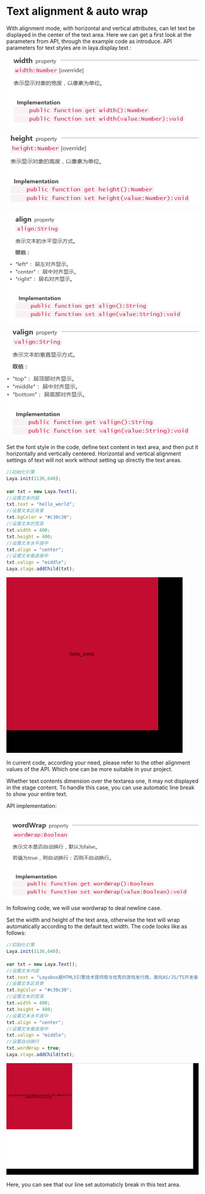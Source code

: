 # Text alignment & auto wrap

With alignment mode, with horizontal and vertical attributes, can let text be displayed in the center of the text area. Here  we can get  a first look at the parameters from API,  through the example code as introduce. API parameters for text styles are in laya.display.text :

![1](img/1.png)</br>

![2](img/2.png)</br>

![3](img/3.png)</br>

![4](img/4.png)</br>

Set the font style in the code, define text content in  text area, and then put it horizontally and vertically centered. Horizontal and vertical alignment settings of text will not work without setting up directly the text areas.

```javascript
//初始化引擎
Laya.init(1136,640);

var txt = new Laya.Text();
//设置文本内容
txt.text = "hello_world";
//设置文本区背景
txt.bgColor = "#c30c30";
//设置文本的宽高
txt.width = 400;
txt.height = 400;
//设置文本水平居中
txt.align = "center";
//设置文本垂直居中
txt.valign = "middle";
Laya.stage.addChild(txt);
```

![5](img/5.png)</br>

In current code, according your need, please refer to the other alignment values of the API. Which one can be more suitable in your  project.

Whether text contents dimension over the textarea one, it may not displayed in the stage content. To handle this case, you can use  automatic line break to show your entire text.

API implementation:

![6](img/6.png)</br>

In following code, we will use wordwrap to deal newline case.

Set the width and height of the text area, otherwise  the text will wrap automatically according to the default text width. The code   looks like as follows:

```javascript
//初始化引擎
Laya.init(1136,640);

var txt = new Laya.Text();
//设置文本内容
txt.text = "Layabox是HTML5引擎技术提供商与优秀的游戏发行商，面向AS/JS/TS开发者提供HTML5开发技术方案！";
//设置文本区背景
txt.bgColor = "#c30c30";
//设置文本的宽高
txt.width = 400;
txt.height = 400;
//设置文本水平居中
txt.align = "center";
//设置文本垂直居中
txt.valign = "middle";
//设置自动换行
txt.wordWrap = true;
Laya.stage.addChild(txt);
```

![7](img/7.png)</br>

Here, you can see that our line set  automaticly break in this text area.